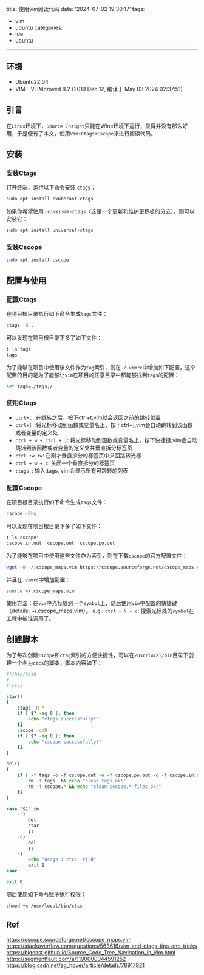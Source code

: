 title: 使用vim阅读代码
date: '2024-07-02 19:30:17'
tags:
  - vim
  - ubuntu
categories:
  - ide
  - ubuntu
---
## 环境
- Ubuntu22.04
- VIM - Vi IMproved 8.2 (2019 Dec 12, 编译于 May 03 2024 02:37:51)

## 引言
在`Linux`环境下，`Source Insight`只能在Wine环境下运行，显得并没有那么好用，于是便有了本文，使用`Vim+Ctags+Cscope`来进行阅读代码。

## 安装

### 安装Ctags

打开终端，运行以下命令安装 `ctags`：

```bash
sudo apt install exuberant-ctags
```

如果你希望使用 `universal-ctags`（这是一个更新和维护更积极的分支），则可以安装它：

```bash
sudo apt install universal-ctags
```

### 安装Cscope

```bash
sudo apt install cscope
```

## 配置与使用

### 配置Ctags

在项目根目录执行如下命令生成`tags`文件：

```bash
ctags -R .  
```

可以发现在项目根目录下多了如下文件：

```bash
❯ ls tags
tags
```

为了能够在项目中使用该文件作为`tag`索引，则在`~/.vimrc`中增加如下配置，这个配置的目的是为了能够让`vim`在项目的任意目录中都能够找到`tags`的配置：

```bash
set tags=./tags;/
```

### 使用Ctags

- `ctrl+t `:在跳转之后，按下ctrl+t,vim就会返回之前的跳转位置
- `ctrl+] `:将光标移动到函数或变量名上，按下ctrl+],vim会自动跳转到该函数或者变量的定义处
- `ctrl + w + ctrl + ]`: 将光标移动到函数或变量名上，按下快捷键,vim会自动跳转到该函数或者变量的定义处并垂直拆分标签页
- `ctrl +w +w`: 在刚才垂直拆分的标签页中来回跳转光标
- `ctrl + w + c`: 关闭一个垂直拆分的标签页
- `:tags `: 输入:tags, vim会显示所有可跳转的列表

### 配置Cscope


在项目根目录执行如下命令生成`tags`文件：

```bash
cscope -Rbq
```

可以发现在项目根目录下多了如下文件：

```bash
❯ ls cscope*
cscope.in.out  cscope.out  cscope.po.out
```


为了能够在项目中使用这些文件作为索引，则在下载`cscope`的官方配置文件：

```bash
wget -O ~/.cscope_maps.vim https://cscope.sourceforge.net/cscope_maps.vim
```

并且在`.vimrc`中增加配置：

```bash
source ~/.cscope_maps.vim
```

使用方法：在`vim`中光标放到一个`symbol`上，随后使用`vim`中配置的快捷键（details: ~/.cscope_maps.vim）。
e.g.: `ctrl + \ + c`: 搜索光标处的`symbol`在工程中被谁调用了。

## 创建脚本

为了每次创建`cscope`和`ctag`索引的方便快捷性，可以在`/usr/local/bin`目录下创建一个名为`ctcs`的脚本，脚本内容如下：

```bash
#!/bin/bash
#
# ctcs

star()
{
    ctags -R *   
    if [ $? -eq 0 ]; then
        echo "ctags successfully!"
    fi  
    cscope -qbR 
    if [ $? -eq 0 ]; then
        echo "cscope successfully!"
    fi  
}

del()
{
    if [ -f tags -o -f cscope.out -o -f cscope.po.out -o -f cscope.in.out ]; then
        rm -f tags  && echo "clean tags ok!"
        rm -f cscope.* && echo "clean cscope.* files ok!"
    fi  
}

case "$1" in
    -r) 
        del 
        star
        ;;  
    -d) 
        del 
        ;;  
    *)  
        echo "usage : ctcs -r|-d"   
        exit 1
esac

exit 0
```

随后使用如下命令赋予执行权限：

```bash
chmod +x /usr/local/bin/ctcs
```

## Ref
https://cscope.sourceforge.net/cscope_maps.vim
https://stackoverflow.com/questions/563616/vim-and-ctags-tips-and-tricks
https://bigeast.github.io/Source_Code_Tree_Navigation_in_Vim.html
https://segmentfault.com/a/1190000044591252
https://blog.csdn.net/zg_hover/article/details/78917921